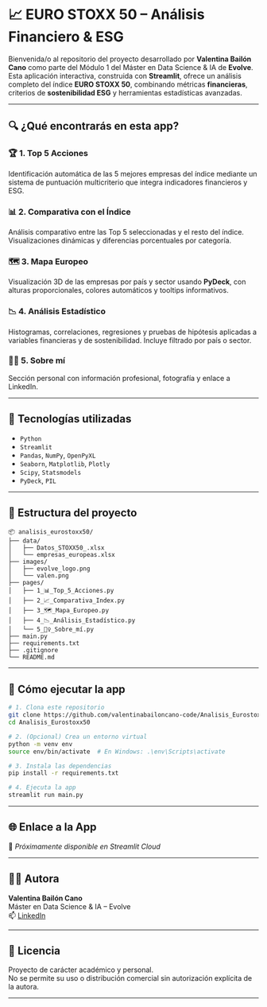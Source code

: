
# 📈 EURO STOXX 50 – Análisis Financiero & ESG

Bienvenida/o al repositorio del proyecto desarrollado por **Valentina Bailón Cano** como parte del Módulo 1 del Máster en Data Science & IA de **Evolve**.  
Esta aplicación interactiva, construida con **Streamlit**, ofrece un análisis completo del índice **EURO STOXX 50**, combinando métricas **financieras**, criterios de **sostenibilidad ESG** y herramientas estadísticas avanzadas.

---

## 🔍 ¿Qué encontrarás en esta app?

### 🏆 1. Top 5 Acciones
Identificación automática de las 5 mejores empresas del índice mediante un sistema de puntuación multicriterio que integra indicadores financieros y ESG.

### 📊 2. Comparativa con el Índice
Análisis comparativo entre las Top 5 seleccionadas y el resto del índice. Visualizaciones dinámicas y diferencias porcentuales por categoría.

### 🗺️ 3. Mapa Europeo
Visualización 3D de las empresas por país y sector usando **PyDeck**, con alturas proporcionales, colores automáticos y tooltips informativos.

### 📉 4. Análisis Estadístico
Histogramas, correlaciones, regresiones y pruebas de hipótesis aplicadas a variables financieras y de sostenibilidad. Incluye filtrado por país o sector.

### 🙋‍♀️ 5. Sobre mí
Sección personal con información profesional, fotografía y enlace a LinkedIn.

---

## 🧠 Tecnologías utilizadas

- `Python`
- `Streamlit`
- `Pandas`, `NumPy`, `OpenPyXL`
- `Seaborn`, `Matplotlib`, `Plotly`
- `Scipy`, `Statsmodels`
- `PyDeck`, `PIL`

---

## 📁 Estructura del proyecto

```
📦 analisis_eurostoxx50/
├── data/
│   ├── Datos_STOXX50_.xlsx
│   └── empresas_europeas.xlsx
├── images/
│   ├── evolve_logo.png
│   └── valen.png
├── pages/
│   ├── 1_📊_Top_5_Acciones.py
│   ├── 2_📈_Comparativa_Index.py
│   ├── 3_🗺️_Mapa_Europeo.py
│   ├── 4_📉_Análisis_Estadístico.py
│   └── 5_🙋‍♀️_Sobre_mí.py
├── main.py
├── requirements.txt
├── .gitignore
└── README.md
```

---

## 🚀 Cómo ejecutar la app

```bash
# 1. Clona este repositorio
git clone https://github.com/valentinabailoncano-code/Analisis_Eurostoxx50.git
cd Analisis_Eurostoxx50

# 2. (Opcional) Crea un entorno virtual
python -m venv env
source env/bin/activate  # En Windows: .\env\Scripts\activate

# 3. Instala las dependencias
pip install -r requirements.txt

# 4. Ejecuta la app
streamlit run main.py
```

---

## 🌐 Enlace a la App

🔗 *Próximamente disponible en Streamlit Cloud*

---

## 👩‍💻 Autora

**Valentina Bailón Cano**  
Máster en Data Science & IA – Evolve  
📫 [LinkedIn](https://www.linkedin.com/in/valentina-bailon-2653b22b7)

---

## 📜 Licencia

Proyecto de carácter académico y personal.  
No se permite su uso o distribución comercial sin autorización explícita de la autora.

---
